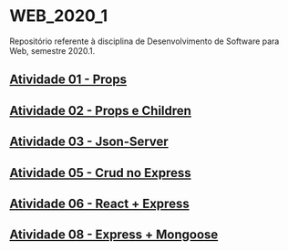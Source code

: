 # WEB_2020_1
Repositório referente à disciplina de Desenvolvimento de Software para Web, semestre 2020.1.

## [Atividade 01 - Props](https://github.com/Cristianojr9/WEB_2020_1/tree/master/atividade_1) 


## [Atividade 02 - Props e Children](https://github.com/Cristianojr9/WEB_2020_1/tree/master/atividade_2) 

## [Atividade 03 - Json-Server](https://github.com/Cristianojr9/WEB_2020_1/tree/master/atividade_3)

## [Atividade 05 - Crud no Express](https://github.com/Cristianojr9/WEB_2020_1/tree/master/atividade_5)

## [Atividade 06 - React + Express](https://github.com/Cristianojr9/WEB_2020_1/tree/master/atividade_3)

## [Atividade 08 - Express + Mongoose](https://github.com/Cristianojr9/WEB_2020_1/tree/master/atividade_8)

